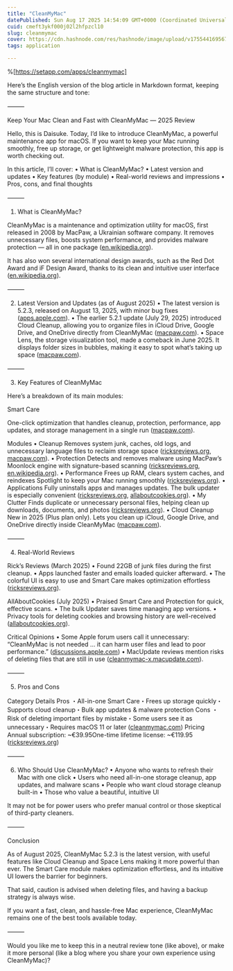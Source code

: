 ```yaml
---
title: "CleanMyMac"
datePublished: Sun Aug 17 2025 14:54:09 GMT+0000 (Coordinated Universal Time)
cuid: cmeft3ykf000j02l2hfpzcl10
slug: cleanmymac
cover: https://cdn.hashnode.com/res/hashnode/image/upload/v1755441695675/dd264c18-f3d4-480b-82c2-bcdacf8e74f0.png
tags: application

---
```


%[https://setapp.com/apps/cleanmymac] 

Here’s the English version of the blog article in Markdown format, keeping the same structure and tone:

⸻

Keep Your Mac Clean and Fast with CleanMyMac — 2025 Review

Hello, this is Daisuke. Today, I’d like to introduce CleanMyMac, a powerful maintenance app for macOS. If you want to keep your Mac running smoothly, free up storage, or get lightweight malware protection, this app is worth checking out.

In this article, I’ll cover: • What is CleanMyMac? • Latest version and updates • Key features (by module) • Real-world reviews and impressions • Pros, cons, and final thoughts

⸻

1. What is CleanMyMac?
    

CleanMyMac is a maintenance and optimization utility for macOS, first released in 2008 by MacPaw, a Ukrainian software company. It removes unnecessary files, boosts system performance, and provides malware protection — all in one package ([en.wikipedia.org](http://en.wikipedia.org)).

It has also won several international design awards, such as the Red Dot Award and iF Design Award, thanks to its clean and intuitive user interface ([en.wikipedia.org](http://en.wikipedia.org)).

⸻

2. Latest Version and Updates (as of August 2025) • The latest version is 5.2.3, released on August 13, 2025, with minor bug fixes ([apps.apple.com](http://apps.apple.com)). • The earlier 5.2.1 update (July 29, 2025) introduced Cloud Cleanup, allowing you to organize files in iCloud Drive, Google Drive, and OneDrive directly from CleanMyMac ([macpaw.com](http://macpaw.com)). • Space Lens, the storage visualization tool, made a comeback in June 2025. It displays folder sizes in bubbles, making it easy to spot what’s taking up space ([macpaw.com](http://macpaw.com)).
    

⸻

3. Key Features of CleanMyMac
    

Here’s a breakdown of its main modules:

Smart Care

One-click optimization that handles cleanup, protection, performance, app updates, and storage management in a single run ([macpaw.com](http://macpaw.com)).

Modules • Cleanup Removes system junk, caches, old logs, and unnecessary language files to reclaim storage space ([ricksreviews.org](http://ricksreviews.org), [macpaw.com](http://macpaw.com)). • Protection Detects and removes malware using MacPaw’s Moonlock engine with signature-based scanning ([ricksreviews.org](http://ricksreviews.org), [en.wikipedia.org](http://en.wikipedia.org)). • Performance Frees up RAM, clears system caches, and reindexes Spotlight to keep your Mac running smoothly ([ricksreviews.org](http://ricksreviews.org)). • Applications Fully uninstalls apps and manages updates. The bulk updater is especially convenient ([ricksreviews.org](http://ricksreviews.org), [allaboutcookies.org](http://allaboutcookies.org)). • My Clutter Finds duplicate or unnecessary personal files, helping clean up downloads, documents, and photos ([ricksreviews.org](http://ricksreviews.org)). • Cloud Cleanup New in 2025 (Plus plan only). Lets you clean up iCloud, Google Drive, and OneDrive directly inside CleanMyMac ([macpaw.com](http://macpaw.com)).

⸻

4. Real-World Reviews
    

Rick’s Reviews (March 2025) • Found 22GB of junk files during the first cleanup. • Apps launched faster and emails loaded quicker afterward. • The colorful UI is easy to use and Smart Care makes optimization effortless ([ricksreviews.org](http://ricksreviews.org)).

AllAboutCookies (July 2025) • Praised Smart Care and Protection for quick, effective scans. • The bulk Updater saves time managing app versions. • Privacy tools for deleting cookies and browsing history are well-received ([allaboutcookies.org](http://allaboutcookies.org)).

Critical Opinions • Some Apple forum users call it unnecessary: “CleanMyMac is not needed … it can harm user files and lead to poor performance.” ([discussions.apple.com](http://discussions.apple.com)) • MacUpdate reviews mention risks of deleting files that are still in use ([cleanmymac-x.macupdate.com](http://cleanmymac-x.macupdate.com)).

⸻

5. Pros and Cons
    

Category Details Pros ・All-in-one Smart Care・Frees up storage quickly・Supports cloud cleanup・Bulk app updates & malware protection Cons ・Risk of deleting important files by mistake・Some users see it as unnecessary・Requires macOS 11 or later ([cleanmymac.com](http://cleanmymac.com)) Pricing Annual subscription: ~€39.95One-time lifetime license: ~€119.95 ([ricksreviews.org](http://ricksreviews.org))

⸻

6. Who Should Use CleanMyMac? • Anyone who wants to refresh their Mac with one click • Users who need all-in-one storage cleanup, app updates, and malware scans • People who want cloud storage cleanup built-in • Those who value a beautiful, intuitive UI
    

It may not be for power users who prefer manual control or those skeptical of third-party cleaners.

⸻

Conclusion

As of August 2025, CleanMyMac 5.2.3 is the latest version, with useful features like Cloud Cleanup and Space Lens making it more powerful than ever. The Smart Care module makes optimization effortless, and its intuitive UI lowers the barrier for beginners.

That said, caution is advised when deleting files, and having a backup strategy is always wise.

If you want a fast, clean, and hassle-free Mac experience, CleanMyMac remains one of the best tools available today.

⸻

Would you like me to keep this in a neutral review tone (like above), or make it more personal (like a blog where you share your own experience using CleanMyMac)?